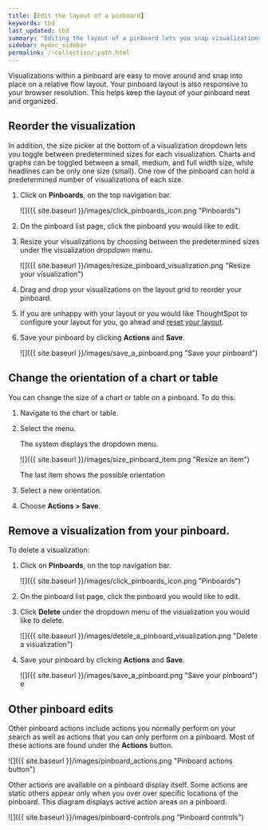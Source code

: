 ```yaml
---
title: [Edit the layout of a pinboard]
keywords: tbd
last_updated: tbd
summary: "Editing the layout of a pinboard lets you snap visualizations into place, choose between set visualization sizes, and reset your layout."
sidebar: mydoc_sidebar
permalink: /:collection/:path.html
---
```

Visualizations within a pinboard are easy to move around and snap into place on a relative flow layout. Your pinboard layout is also responsive to your browser resolution. This helps keep the layout of your pinboard neat and organized.

## Reorder the visualization

In addition, the size picker at the bottom of a visualization dropdown lets you toggle between predetermined sizes for each visualization. Charts and graphs can be toggled between a small, medium, and full width size, while headlines can be only one size (small). One row of the pinboard can hold a predetermined number of visualizations of each size.

1. Click on **Pinboards**, on the top navigation bar.

     ![]({{ site.baseurl }}/images/click_pinboards_icon.png "Pinboards")

2. On the pinboard list page, click the pinboard you would like to edit.
3. Resize your visualizations by choosing between the predetermined sizes under the visualization dropdown menu.

     ![]({{ site.baseurl }}/images/resize_pinboard_visualization.png "Resize your visualization")

4. Drag and drop your visualizations on the layout grid to reorder your pinboard.
5. If you are unhappy with your layout or you would like ThoughtSpot to configure your layout for you, go ahead and [reset your layout](reset-a-visualization.html#).
6. Save your pinboard by clicking **Actions** and **Save**.

     ![]({{ site.baseurl }}/images/save_a_pinboard.png "Save your pinboard")

## Change the orientation of a chart or table

You can change the size of a chart or table on a pinboard. To do this:

1. Navigate to the chart or table.
2. Select the menu.

   The system displays the dropdown menu.

   ![]({{ site.baseurl }}/images/size_pinboard_item.png "Resize an item")

   The last item shows the possible orientation

3. Select a new orientation.
4. Choose **Actions > Save**.

## Remove a visualization from your pinboard.

To delete a visualization:

1. Click on **Pinboards**, on the top navigation bar.

     ![]({{ site.baseurl }}/images/click_pinboards_icon.png "Pinboards")

2. On the pinboard list page, click the pinboard you would like to edit.
3. Click **Delete** under the dropdown menu of the visualization you would like to delete.

     ![]({{ site.baseurl }}/images/detele_a_pinboard_visualization.png "Delete a visualization")

4. Save your pinboard by clicking **Actions** and **Save**.

     ![]({{ site.baseurl }}/images/save_a_pinboard.png "Save your pinboard")
e
## Other pinboard edits

Other pinboard actions include actions you normally perform on your search as
well as actions that you can only perform on a pinboard. Most of these actions
are found under the **Actions** button.

![]({{ site.baseurl }}/images/pinboard_actions.png "Pinboard actions button")

Other actions are available on a pinboard display itself. Some actions are
static others appear only when you over over specific locations of the pinboard.
This diagram displays active action areas on a pinboard.

![]({{ site.baseurl }}/images/pinboard-controls.png "Pinboard controls")

